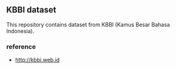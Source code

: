 ## KBBI dataset

This repository contains dataset from KBBI (Kamus Besar Bahasa Indonesia).


### reference

- http://kbbi.web.id

